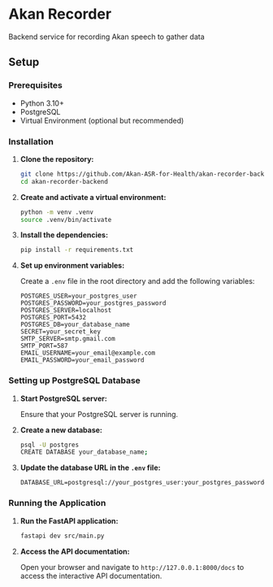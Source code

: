# Akan Recorder
Backend service for recording Akan speech to gather data

## Setup

### Prerequisites

- Python 3.10+
- PostgreSQL
- Virtual Environment (optional but recommended)

### Installation

1. **Clone the repository:**

    ```sh
    git clone https://github.com/Akan-ASR-for-Health/akan-recorder-backend
    cd akan-recorder-backend
    ```

2. **Create and activate a virtual environment:**

    ```sh
    python -m venv .venv
    source .venv/bin/activate
    ```

3. **Install the dependencies:**

    ```sh
    pip install -r requirements.txt
    ```

4. **Set up environment variables:**

    Create a `.env` file in the root directory and add the following variables:

    ```env
    POSTGRES_USER=your_postgres_user
    POSTGRES_PASSWORD=your_postgres_password
    POSTGRES_SERVER=localhost
    POSTGRES_PORT=5432
    POSTGRES_DB=your_database_name
    SECRET=your_secret_key
    SMTP_SERVER=smtp.gmail.com
    SMTP_PORT=587
    EMAIL_USERNAME=your_email@example.com
    EMAIL_PASSWORD=your_email_password
    ```

### Setting up PostgreSQL Database

1. **Start PostgreSQL server:**

    Ensure that your PostgreSQL server is running.

2. **Create a new database:**

    ```sh
    psql -U postgres
    CREATE DATABASE your_database_name;
    ```

3. **Update the database URL in the `.env` file:**

    ```env
    DATABASE_URL=postgresql://your_postgres_user:your_postgres_password@localhost:5432/your_database_name
    ```

### Running the Application

1. **Run the FastAPI application:**

    ```sh
    fastapi dev src/main.py
    ```

2. **Access the API documentation:**

    Open your browser and navigate to `http://127.0.0.1:8000/docs` to access the interactive API documentation.

